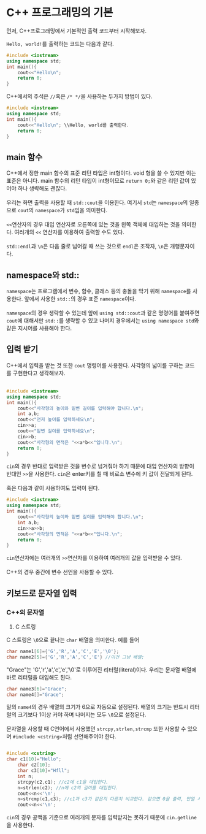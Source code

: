 # C++ 프로그래밍의 기본

먼저, C++프로그래밍에서 기본적인 출력 코드부터 시작해보자. 

`Hello, world!`를 출력하는 코드는 다음과 같다. 
```cpp
#include <iostream>
using namespace std;
int main(){
    cout<<"Hello\n";
    return 0;
}
```
C++에서의 주석은 `//`혹은 `/* */`을 사용하는 두가지 방법이 있다. 
```cpp
#include <iostream>
using namespace std;
int main(){
    cout<<"Hello\n"; \\Hello, world를 출력한다. 
    return 0;
}
```
## main 함수
C++에서 정한 main 함수의 표준 리턴 타입은 int형이다. void 형을 쓸 수 있지만 이는 표준은 아니다. main 함수의 리턴 타입이 int형이므로 `return 0;`와 같은 리턴 값이 있어야 하나 생략해도 괜찮다. 
<br/>
<br/>
우리는 화면 출력을 사용할 때 `std::cout`을 이용한다. 여기서 `std`는 `namespace`의 일종으로 `cout`의 `namespace`가 `std`임을 의미한다. 
<br/>
<br/>
`<<`연산자의 경우 대입 연산자로 오른쪽에 있는 것을 왼쪽 객체에 대입하는 것을 의미한다. 여러개의 `<<` 연산자를 이용하여 출력할 수도 있다. 
<br/>
<br/>
`std::endl`과 `\n`은 다음 줄로 넘어갈 때 쓰는 것으로 `endl`은 조작자, `\n`은 개행문자이다. 

## namespace와 std::

`namespace`는 프로그램에서 변수, 함수, 클래스 등의 충돌을 막기 위해 `namespace`를 사용한다. 앞에서 사용한 `std::`의 경우 표준 `namespace`이다. 
<br/>
<br/>
`namespace`의 경우 생략할 수 있는데 앞에 `using std::cout`과 같은 명령어를 붙여주면 `cout`에 대해서만 `std::`를 생략할 수 있고 나머지 경우에서는 `using namespace std`와 같은 지시어를 사용해야 한다. 

## 입력 받기
C++에서 입력을 받는 것 또한 `cout` 명령어를 사용한다. 사각형의 넓이를 구하는 코드를 구현한다고 생각해보자. 
<br/>
<br/>
```cpp
#include <iostream>
using namespace std;
int main(){
    cout<<"사각형의 높이와 밑변 길이를 입력해야 합니다.\n";
    int a,b;
    cout<<"먼저 높이를 입력하세요\n";
    cin>>a;
    cout<<"밑변 길이를 입력하세요\n";
    cin>>b;
    cout<<"사각형의 면적은 "<<a*b<<"입니다.\n";
    return 0;
}
```
`cin`의 경우 반대로 입력받은 것을 변수로 넘겨줘야 하기 때문에 대입 연산자의 방향이 반대인 `>>`을 사용한다. `cin`은 enter키를 칠 때 비로소 변수에 키 값이 전달되게 된다. 
<br/>
<br/>
혹은 다음과 같이 사용하여도 입력이 된다. 
```cpp
#include <iostream>
using namespace std;
int main(){
    cout<<"사각형의 높이와 밑변 길이를 입력해야 합니다.\n";
    int a,b;
    cin>>a>>b;
    cout<<"사각형의 면적은 "<<a*b<<"입니다.\n";
    return 0;
}
```
`cin`연산자에는 여러개의 `>>`연산자를 이용하여 여러개의 값을 입력받을 수 있다. 
<br/>
<br/>
C++의 경우 중간에 변수 선언을 사용할 수 있다. 

## 키보드로 문자열 입력

### C++의 문자열

1. C 스트링

C 스트링은 `\0`으로 끝나는 `char` 배열을 의미한다. 예를 들어 
```cpp
char name1[6]={'G','R','A','C','E','\0'};
char name2[5]={'G','R','A','C','E'} //이건 그냥 배열;
```
"Grace"는 'G','r','a','c','e','\0'로 이루어진 리터럴(literal)이다. 우리는 문자열 배열에 바로 리터럴을 대입해도 된다.
```cpp
char name3[6]="Grace";
char name4[]="Grace";
```
밑의 `name4`의 경우 배열의 크기가 6으로 자동으로 설정된다. 배열의 크기는 반드시 리터럴의 크기보다 1이상 커야 하며 나머지는 모두 `\0`으로 설정된다. 
<br/>
<br/>
문자열을 사용할 때 C언어에서 사용했던 `strcpy,strlen,strcmp` 또한 사용할 수 있으며 `#include <cstring>`처럼 선언해주어야 한다. 

```cpp

#include <cstring>
char c1[10]="Hello"; 
    char c2[10];
    char c3[10]="Hfll";
    int n;
    strcpy(c2,c1); //c2에 c1을 대입한다. 
    n=strlen(c2); //n에 c2의 길이를 대입한다.
    cout<<n<<'\n';
    n=strcmp(c1,c3); //c1과 c3가 같은지 다른지 비교한다. 같으면 0을 출력, 만일 사전식 배열로 c1이 앞서면 1을 출력.
    cout<<n<<'\n';
```
`cin`의 경우 공백을 기준으로 여러개의 문자를 입력받지는 못하기 때문에 `cin.getline`을 사용한다. 
